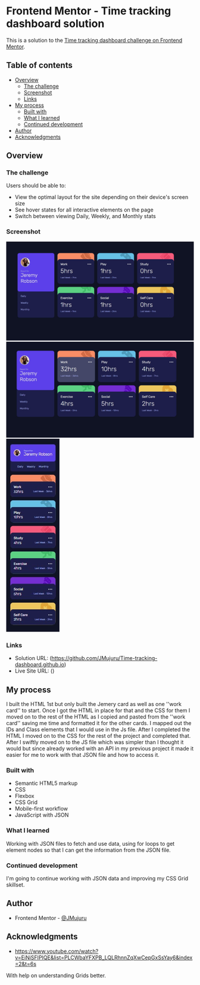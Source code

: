 # Frontend Mentor - Time tracking dashboard solution

This is a solution to the [Time tracking dashboard challenge on Frontend Mentor](https://www.frontendmentor.io/challenges/time-tracking-dashboard-UIQ7167Jw).
## Table of contents

- [Overview](#overview)
  - [The challenge](#the-challenge)
  - [Screenshot](#screenshot)
  - [Links](#links)
- [My process](#my-process)
  - [Built with](#built-with)
  - [What I learned](#what-i-learned)
  - [Continued development](#continued-development)
- [Author](#author)
- [Acknowledgments](#acknowledgments)

## Overview

### The challenge

Users should be able to:

- View the optimal layout for the site depending on their device's screen size
- See hover states for all interactive elements on the page
- Switch between viewing Daily, Weekly, and Monthly stats

### Screenshot

![](./design/Desktop1.jpg)
![](./design/DesktopActive.jpg)
![](./design/mobile.jpg)

### Links

- Solution URL: (https://github.com/JMujuru/Time-tracking-dashboard.github.io)
- Live Site URL: ()

## My process


I built the HTML 1st but only built the Jemery card as well as one ''work card'' to start. Once I got the HTML in place for that and the CSS for them I moved on to the rest of the HTML as I copied and pasted from the ''work card'' saving me time and formatted it for the other cards. I mapped out the IDs and Class elements that I would use in the Js file. After I completed the HTML I moved on to the CSS for the rest of the project and completed that. After I swiftly moved on to the JS file which was simpler than I thought it would but since already worked with an API in my previous project it made it easier for me to work with that JSON file and how to access it. 
### Built with

- Semantic HTML5 markup
- CSS
- Flexbox
- CSS Grid
- Mobile-first workflow
- JavaScript with JSON
### What I learned

Working with JSON files to fetch and use data, using for loops to get element nodes so that I can get the information from the JSON file.


### Continued development

I'm going to continue working with JSON data and improving my CSS Grid skillset.


## Author

- Frontend Mentor - [@JMujuru](https://www.frontendmentor.io/profile/JMujuru)
## Acknowledgments

- https://www.youtube.com/watch?v=EiNiSFIPIQE&list=PLCWbaYFXPB_LQLRhnnZqXwCepGxSsYay6&index=2&t=6s

With help on understanding Grids better. 
